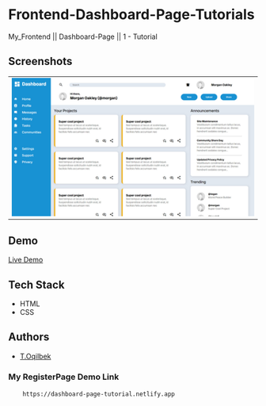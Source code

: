 # Frontend-Dashboard-Page-Tutorials
My_Frontend || Dashboard-Page || 1 - Tutorial

## Screenshots
<table>
    <tr>
        <td>
            <img src="./img/img.jpg" alt="Frontend-Dashboard-Page-Tutorial">
        </td>
    </tr>
</table>

## Demo

[Live Demo](https://dashboard-page-tutorial.netlify.app)

## Tech Stack

- HTML
- CSS

## Authors

- [T.Oqilbek](https://www.github.com/tolqinov-o)

### My RegisterPage Demo Link

```
    https://dashboard-page-tutorial.netlify.app
```